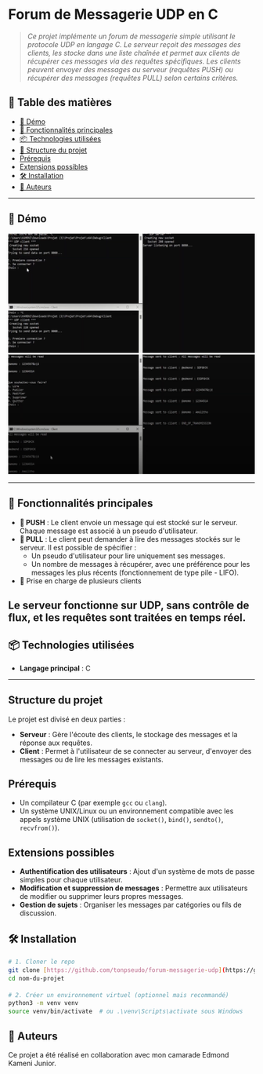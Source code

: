 # Forum de Messagerie UDP en C

> _Ce projet implémente un forum de messagerie simple utilisant le protocole UDP en langage C. Le serveur reçoit des messages des clients, les stocke dans une liste chaînée et permet aux clients de récupérer ces messages via des requêtes spécifiques. Les clients peuvent envoyer des messages au serveur (requêtes PUSH) ou récupérer des messages (requêtes PULL) selon certains critères._

## 🧭 Table des matières

- [📸 Démo](#-démo)
- [🚀 Fonctionnalités principales](#-fonctionnalités-principales)
- [📦 Technologies utilisées](#-technologies-utilisées)
- [📁 Structure du projet](#-structure-du-projet)
- [Prérequis](#-prérequis)
- [Extensions possibles](#-extensions-possibles)
- [🛠️ Installation](#️-installation)
- [👤 Auteurs](#-auteurs)
---

## 📸 Démo

![Demo](./screenshots/deux_clients_serveur.png)
![Demo](./screenshots/deux_clients_publient.png)

---

## 🚀 Fonctionnalités principales

- **📝 PUSH** : Le client envoie un message qui est stocké sur le serveur. Chaque message est associé à un pseudo d'utilisateur.
- **📜 PULL** : Le client peut demander à lire des messages stockés sur le serveur. Il est possible de spécifier :
  - Un pseudo d'utilisateur pour lire uniquement ses messages.
  - Un nombre de messages à récupérer, avec une préférence pour les messages les plus récents (fonctionnement de type pile - LIFO).
- 🔄 Prise en charge de plusieurs clients

Le serveur fonctionne sur UDP, sans contrôle de flux, et les requêtes sont traitées en temps réel.
---

## 📦 Technologies utilisées

- **Langage principal** : C

---
## Structure du projet

Le projet est divisé en deux parties :
- **Serveur** : Gère l'écoute des clients, le stockage des messages et la réponse aux requêtes.
- **Client** : Permet à l'utilisateur de se connecter au serveur, d'envoyer des messages ou de lire les messages existants.

## Prérequis

- Un compilateur C (par exemple `gcc` ou `clang`).
- Un système UNIX/Linux ou un environnement compatible avec les appels système UNIX (utilisation de `socket()`, `bind()`, `sendto()`, `recvfrom()`).

## Extensions possibles

- **Authentification des utilisateurs** : Ajout d'un système de mots de passe simples pour chaque utilisateur.
- **Modification et suppression de messages** : Permettre aux utilisateurs de modifier ou supprimer leurs propres messages.
- **Gestion de sujets** : Organiser les messages par catégories ou fils de discussion.

## 🛠️ Installation

```bash
# 1. Cloner le repo
git clone [https://github.com/tonpseudo/forum-messagerie-udp](https://github.com/Bamolitho/forum-messagerie-udp).git
cd nom-du-projet

# 2. Créer un environnement virtuel (optionnel mais recommandé)
python3 -m venv venv
source venv/bin/activate  # ou .\venv\Scripts\activate sous Windows
```
## 👤 Auteurs
Ce projet a été réalisé en collaboration avec mon camarade Edmond Kameni Junior.
